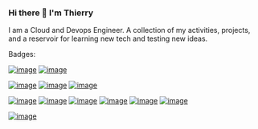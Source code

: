 ### Hi there 👋 I'm Thierry

<!--
**tenongene/tenongene** is a ✨ _special_ ✨ repository because its `README.md` (this file) appears on your GitHub profile.

Here are some ideas to get you started:

- 🔭 I’m currently working on ...
- 🌱 I’m currently learning ...
- 👯 I’m looking to collaborate on ...
- 🤔 I’m looking for help with ...
- 💬 Ask me about ...
- 📫 How to reach me: ...
- 😄 Pronouns: ...
- ⚡ Fun fact: ...
-->
I am a Cloud and Devops Engineer. A collection of my activities, projects, and a reservoir for learning new tech and testing new ideas. 




Badges:

[![image](https://user-images.githubusercontent.com/49034904/209883128-42db5b3c-b294-4fe4-8401-542a99a9237f.png)](https://www.credly.com/badges/0c1adb62-c37b-4c6b-93b5-62fae4fdf25e/public_url)  [![image](https://user-images.githubusercontent.com/49034904/209883190-78fa6506-42ed-4708-a6bb-39254aca67fe.png)](https://www.credly.com/badges/05e3092a-2636-442c-994e-25dbb48a08ef/public_url)

[![image](https://user-images.githubusercontent.com/49034904/209883242-996a6561-dfca-4584-b028-1f9960a4f794.png)](https://www.credly.com/badges/36523445-53b7-434c-a792-8acf9ffd73ea/public_url)   [![image](https://user-images.githubusercontent.com/49034904/209883255-c92391bb-06ea-4a4b-93ff-c1d706219df1.png)](https://www.credly.com/badges/ab4b9855-2bd6-4082-96de-b7ba71357711/public_url)    [![image](https://user-images.githubusercontent.com/49034904/209883267-34621303-57ed-4406-a108-3e7ffc349f8a.png)](https://www.credly.com/badges/67d4f0d4-b4ca-4272-a1e2-8d6a3a7afaea/public_url)

[![image](https://user-images.githubusercontent.com/49034904/209883419-d0bedda2-d390-49e7-aaa0-21113fe58188.png)](https://www.credly.com/badges/46a9ce52-3806-40e3-9159-94ecc094f001/public_url)   [![image](https://user-images.githubusercontent.com/49034904/209883461-209d5763-cbf1-4586-9b9f-ab8005d0d628.png)](https://www.credly.com/badges/088af17e-8179-4f42-a66d-a733c395586f/public_url)    [![image](https://user-images.githubusercontent.com/49034904/209884077-0efbfc5c-b8eb-4cb6-a717-b88b20908f0a.png)](https://www.credly.com/badges/13d3e74a-de5f-4bd6-a2e8-1764d9c109cc/public_url)   [![image](https://user-images.githubusercontent.com/49034904/209884093-7d7c94ae-bbd8-4ee4-be87-fe079cfac808.png)](https://www.credly.com/badges/cc0f1182-f230-402c-9f0d-74757e530e76/public_url)
   [![image](https://user-images.githubusercontent.com/49034904/209884113-3387ea7b-31a0-4be3-b52e-2f8d2ae51922.png)](https://www.credly.com/badges/e0200852-50bc-4410-bdef-57b50b9acc0b/public_url)     [![image](https://user-images.githubusercontent.com/49034904/209884156-7d461137-9619-4a65-beda-5515c155c9da.png)](https://www.credly.com/badges/30cb61f7-51be-4e7b-a85b-97781ae3539e/public_url)


[![image](https://user-images.githubusercontent.com/49034904/209886367-acd900ba-2839-4c5d-9e13-4ed48e6367c9.png)](https://drive.google.com/file/d/1upTN5eHHIoQ5YltajDTEFWdeQiILwDsg/view?usp=share_link) 










